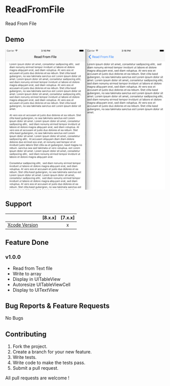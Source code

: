 # ReadFromFile
Read From File

## Demo

[![Demo Doccou alpha](https://github.com/mihailsalari/ReadFromFile/blob/master/Screens/Screen1.png)](https://www.youtube.com)

## Support

|                       |  [8.x.x]  |  [7.x.x]  | 
| --------------------- |:---------:|:---------:|
| [Xcode Version ][1]   |           |     x     |


[1]: http://developer.apple.com/xcode/


## Feature Done 


### v1.0.0
* Read from Text file
* Write to array
* Display in UITableView
* Autoresize UITableViewCell
* Display to UITextView


## Bug Reports & Feature Requests

No Bugs

## Contributing

1. Fork the project.
2. Create a branch for your new feature.
3. Write tests.
4. Write code to make the tests pass.
5. Submit a pull request.

All pull requests are welcome !

